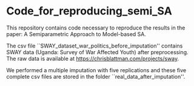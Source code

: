# Code_for_reproducing_semi_SA
This repository contains code necessary to reproduce the results in the paper: A Semiparametric Approach to Model-based SA.

The csv file ``SWAY_dataset_war_politics_before_imputation'' contains SWAY data (Uganda: Survey of War Affected Youth) after preprocessing. The raw data is available at https://chrisblattman.com/projects/sway. 

We performed a multiple imputation with five replications and these five complete csv files are stored in the folder ``real_data_after_imputation''.
